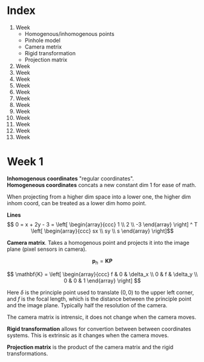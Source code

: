 # Index
1. Week
   - Homogenous/inhomogenous points
   - Pinhole model
   - Camera metrix
   - Rigid transformation
   - Projection matrix
2. Week
3. Week
4. Week
5. Week
6. Week
7. Week
8. Week
9. Week
0. Week
1. Week
2. Week
3. Week


# Week 1
**Inhomogenous coordinates** "regular coordinates".  
**Homogeneous coordinates** concats a new constant dim 1 for ease of math.

When projecting from a higher dim space into a lower one, the higher dim inhom coord, can be treated as a lower dim homo point.

**Lines**
$$
0 = x + 2y - 3 = 
\left[
\begin{array}{ccc}
1 \\
2 \\
-3
\end{array}
\right] ^ T
\left[
\begin{array}{ccc}
sx \\
sy \\
s
\end{array}
\right]$$


**Camera matrix**. Takes a homogenous point and projects it into the image plane (pixel sensors in camera).

$$\mathbf{p}_h = \mathbf{KP}$$

$$
\mathbf{K} = \left[
\begin{array}{ccc}
f & 0 & \delta_x \\
0 & f & \delta_y \\
0 & 0 & 1
\end{array}
\right]
$$

Here $\delta$ is the principle point used to translate $(0,0)$ to the upper left corner, and $f$ is the focal length, which is the distance between the principle point and the image plane. Typically half the resolution of the camera.

The camera matrix is intrensic, it does not change when the camera moves.

**Rigid transformation** allows for convertion between between coordinates systems. This is extrinsic as it changes when the camera moves.

**Projection matrix** is the product of the camera matrix and the rigid transformations.


